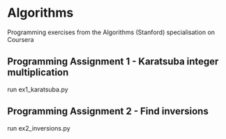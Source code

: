 # Algorithms
Programming exercises from the Algorithms (Stanford) specialisation on Coursera

## Programming Assignment 1 - Karatsuba integer multiplication

run ex1_karatsuba.py

## Programming Assignment 2 - Find inversions

run ex2_inversions.py